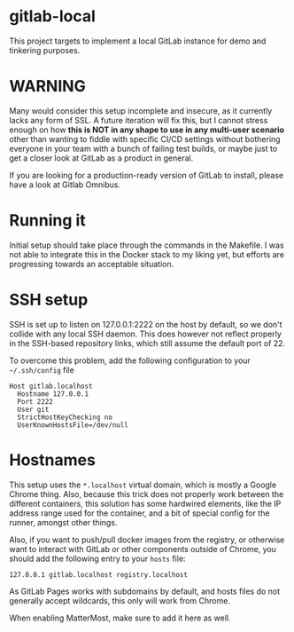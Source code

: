 # gitlab-local
This project targets to implement a local GitLab instance for demo and
tinkering purposes.

# WARNING
Many would consider this setup incomplete and insecure, as it currently
lacks any form of SSL. A future iteration will fix this, but I cannot
stress enough on how **this is NOT in any shape to use in any multi-user
scenario** other than wanting to fiddle with specific CI/CD settings
without bothering everyone in your team with a bunch of failing test
builds, or maybe just to get a closer look at GitLab as a product in
general.

If you are looking for a production-ready version of GitLab to install,
please have a look at Gitlab Omnibus.

# Running it
Initial setup should take place through the commands in the Makefile. I was
not able to integrate this in the Docker stack to my liking yet, but efforts
are progressing towards an acceptable situation.

# SSH setup
SSH is set up to listen on 127.0.0.1:2222 on the host by default, so we don't
collide with any local SSH daemon. This does however not reflect properly in
the SSH-based repository links, which still assume the default port of 22.

To overcome this problem, add the following configuration to your
`~/.ssh/config` file
```
Host gitlab.localhost
  Hostname 127.0.0.1
  Port 2222
  User git
  StrictHostKeyChecking no
  UserKnownHostsFile=/dev/null
```

# Hostnames
This setup uses the `*.localhost` virtual domain, which is mostly a Google
Chrome thing. Also, because this trick does not properly work between the
different containers, this solution has some hardwired elements, like the IP
address range used for the container, and a bit of special config for the
runner, amongst other things.

Also, if you want to push/pull docker images from the registry, or otherwise
want to interact with GitLab or other components outside of Chrome, you should
add the following entry to your `hosts` file:

```
127.0.0.1 gitlab.localhost registry.localhost
```

As GitLab Pages works with subdomains by default, and hosts files do not
generally accept wildcards, this only will work from Chrome.

When enabling MatterMost, make sure to add it here as well.
